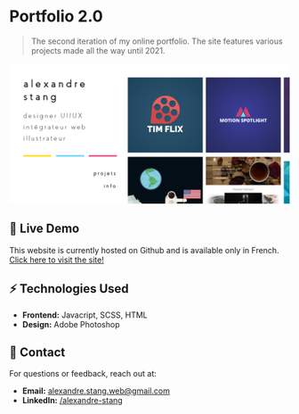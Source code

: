 # Portfolio 2.0

> The second iteration of my online portfolio. The site features various projects made all the way until 2021.

![Home page](/og-image.png)

## 🚀 Live Demo

This website is currently hosted on Github and is available only in French. [Click here to visit the site!](https://alexandrestang.github.io/2019_portfolio/)

## ⚡ Technologies Used

- **Frontend:** Javacript, SCSS, HTML
- **Design:** Adobe Photoshop

## 📩 Contact

For questions or feedback, reach out at:

- **Email:** alexandre.stang.web@gmail.com
- **LinkedIn:** [/alexandre-stang](https://www.linkedin.com/in/alexandre-stang-163208a7/)
